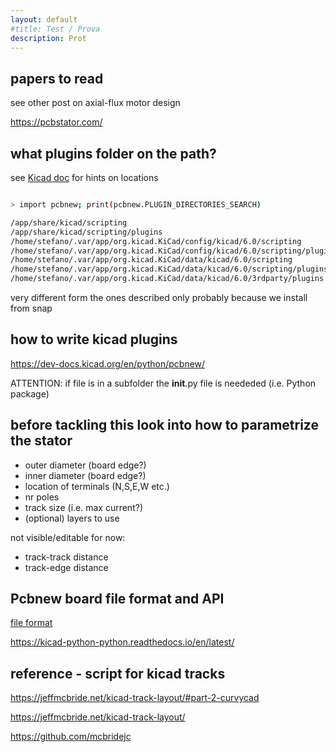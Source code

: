 ```yaml
---
layout: default
#title: Test / Prova
description: Prot
---
```


## papers to read

see other post on axial-flux motor design

https://pcbstator.com/


## what plugins folder on the path?

see [Kicad doc](https://dev-docs.kicad.org/en/python/pcbnew/) for hints on locations

```bash

> import pcbnew; print(pcbnew.PLUGIN_DIRECTORIES_SEARCH)

/app/share/kicad/scripting
/app/share/kicad/scripting/plugins
/home/stefano/.var/app/org.kicad.KiCad/config/kicad/6.0/scripting
/home/stefano/.var/app/org.kicad.KiCad/config/kicad/6.0/scripting/plugins
/home/stefano/.var/app/org.kicad.KiCad/data/kicad/6.0/scripting
/home/stefano/.var/app/org.kicad.KiCad/data/kicad/6.0/scripting/plugins
/home/stefano/.var/app/org.kicad.KiCad/data/kicad/6.0/3rdparty/plugins
```

very different form the ones described only probably because we install from snap

## how to write kicad plugins  

https://dev-docs.kicad.org/en/python/pcbnew/  

ATTENTION: if file is in a subfolder the __init__.py file is neededed (i.e. Python package)

## before tackling this look into how to parametrize the stator  

- outer diameter (board edge?)
- inner diameter (board edge?)
- location of terminals (N,S,E,W etc.)
- nr poles
- track size (i.e. max current?)
- (optional) layers to use  

not visible/editable for now:  

- track-track distance
- track-edge distance


## Pcbnew board file format and API

[file format](https://dev-docs.kicad.org/en/file-formats/sexpr-pcb/)  

https://kicad-python-python.readthedocs.io/en/latest/


## reference - script for kicad tracks  

https://jeffmcbride.net/kicad-track-layout/#part-2-curvycad

https://jeffmcbride.net/kicad-track-layout/

https://github.com/mcbridejc

